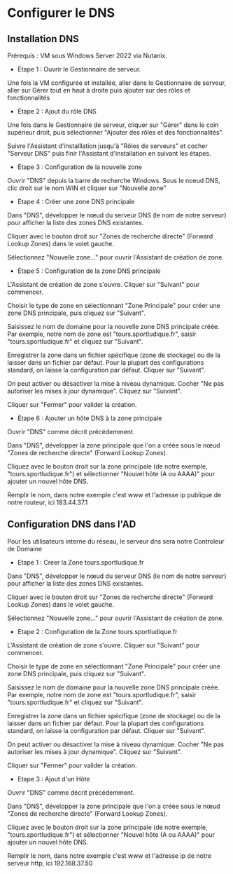 # **Configurer le DNS**

## Installation DNS

Prérequis :
VM sous Windows Server 2022 via Nutanix.

- Étape 1 : Ouvrir le Gestionnaire de serveur.

Une fois la VM configurée et installée, aller dans le Gestionnaire de serveur, aller sur Gérer tout en haut à droite puis ajouter sur des rôles et fonctionnalités

- Étape 2 : Ajout du rôle DNS

Une fois dans le Gestionnaire de serveur, cliquer sur "Gérer" dans le coin supérieur droit, puis sélectionner "Ajouter des rôles et des fonctionnalités".

Suivre l'Assistant d'installlation jusqu'à "Rôles de serveurs" et cocher "Serveur DNS" puis finir l'Assistant d'installation en suivant les étapes.

- Étape 3 : Configuration de la nouvelle zone

Ouvrir "DNS" depuis la barre de recherche Windows. Sous le noeud DNS, clic droit sur le nom WIN et cliquer sur "Nouvelle zone"

- Étape 4 : Créer une zone DNS principale

Dans "DNS", développer le nœud du serveur DNS (le nom de notre serveur) pour afficher la liste des zones DNS existantes.

Cliquer avec le bouton droit sur "Zones de recherche directe" (Forward Lookup Zones) dans le volet gauche.

Sélectionnez "Nouvelle zone..." pour ouvrir l'Assistant de création de zone.

- Étape 5 : Configuration de la zone DNS principale

L'Assistant de création de zone s'ouvre. Cliquer sur "Suivant" pour commencer.

Choisir le type de zone en sélectionnant "Zone Principale" pour créer une zone DNS principale, puis cliquez sur "Suivant".

Saisissez le nom de domaine pour la nouvelle zone DNS principale créée. Par exemple, notre nom de zone est "tours.sportludique.fr", saisir "tours.sportludique.fr" et cliquez sur "Suivant".

Enregistrer la zone dans un fichier spécifique (zone de stockage) ou de la laisser dans un fichier par défaut. Pour la plupart des configurations standard, on laisse la configuration par défaut. Cliquer sur "Suivant".

On peut activer ou désactiver la mise à niveau dynamique. Cocher "Ne pas autoriser les mises à jour dynamique". Cliquez sur "Suivant".

Cliquer sur "Fermer" pour valider la création.

- Étape 6 : Ajouter un hôte DNS à la zone principale

Ouvrir "DNS" comme décrit précédemment.

Dans "DNS", développer la zone principale que l'on a créée sous le nœud "Zones de recherche directe" (Forward Lookup Zones).

Cliquez avec le bouton droit sur la zone principale (de notre exemple, "tours.sportludique.fr") et sélectionner "Nouvel hôte (A ou AAAA)" pour ajouter un nouvel hôte DNS.

Remplir le nom, dans notre exemple c'est www et l'adresse ip publique de notre routeur, ici 183.44.37.1


## Configuration DNS dans l'AD

Pour les utilisateurs interne du réseau, le serveur dns sera notre Controleur de Domaine

- Etape 1 : Creer la Zone tours.sportludique.fr

Dans "DNS", développer le nœud du serveur DNS (le nom de notre serveur) pour afficher la liste des zones DNS existantes.

Cliquer avec le bouton droit sur "Zones de recherche directe" (Forward Lookup Zones) dans le volet gauche.

Sélectionnez "Nouvelle zone..." pour ouvrir l'Assistant de création de zone.

- Etape 2 : Configuration de la Zone tours.sportludique.fr

L'Assistant de création de zone s'ouvre. Cliquer sur "Suivant" pour commencer.

Choisir le type de zone en sélectionnant "Zone Principale" pour créer une zone DNS principale, puis cliquez sur "Suivant".

Saisissez le nom de domaine pour la nouvelle zone DNS principale créée. Par exemple, notre nom de zone est "tours.sportludique.fr", saisir "tours.sportludique.fr" et cliquez sur "Suivant".

Enregistrer la zone dans un fichier spécifique (zone de stockage) ou de la laisser dans un fichier par défaut. Pour la plupart des configurations standard, on laisse la configuration par défaut. Cliquer sur "Suivant".

On peut activer ou désactiver la mise à niveau dynamique. Cocher "Ne pas autoriser les mises à jour dynamique". Cliquez sur "Suivant".

Cliquer sur "Fermer" pour valider la création.

- Etape 3 : Ajout d'un Hôte

Ouvrir "DNS" comme décrit précédemment.

Dans "DNS", développer la zone principale que l'on a créée sous le nœud "Zones de recherche directe" (Forward Lookup Zones).

Cliquez avec le bouton droit sur la zone principale (de notre exemple, "tours.sportludique.fr") et sélectionner "Nouvel hôte (A ou AAAA)" pour ajouter un nouvel hôte DNS.

Remplir le nom, dans notre exemple c'est www et l'adresse ip de notre serveur http, ici 192.168.37.50
